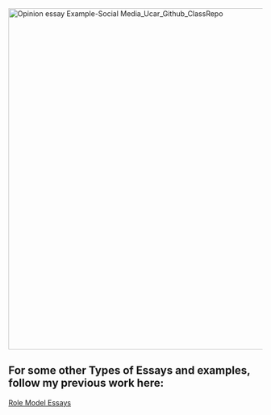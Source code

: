 
<img width="676" alt="Opinion essay Example-Social Media_Ucar_Github_ClassRepo" src="https://github.com/user-attachments/assets/82bdf987-5904-45a6-93b5-67f45d5fbb1e" />


## For some other Types of Essays and examples, follow my previous work here:
[Role Model Essays](https://github.com/mr-Ucar/2023-2024/tree/main/Resources/2024%20-%202nd%20Term%20RESOURCES/2nd%20Term%202024/Lectures/Writing-Reading/Role%20Model%20Essays)
